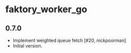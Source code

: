 # faktory\_worker\_go

## 0.7.0

- Implement weighted queue fetch [#20, nickpoorman]
- Initial version.
